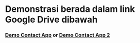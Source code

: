 # Demonstrasi berada dalam link Google Drive dibawah

### [Demo Contact App](https://drive.google.com/file/d/14bFcdghyvL0sv9_imFEZd7notNYY3S9J/view?usp=sharing) or [Demo Contact App 2](https://github.com/fauzan2720/flutter_Fauzan-Abdillah/blob/main/25_Introduction-REST-API-JSON/screenshots/consume-api.mp4)